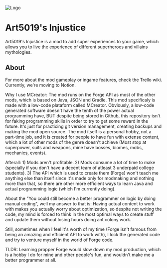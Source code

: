 
![Logo](https://media.forgecdn.net/attachments/description/1107697/description_4c60915d-af26-440f-9ab0-229b2305ba28.png)


# Art5019's Injustice

Art5019's Injustice is a mod to add super experiences to your game, which allows you to live the experience of different superheroes and villains mythologies.

## About

For more about the mod gameplay or ingame features, check the Trello wiki. Currently, we're moving to Notion.

Why I use MCreator: The mod runs on the Forge API as most of the other mods, which is based on Java, JSON and Gradle. This mod specificaly is made with a low-code plataform called MCreator. Obviously, a low-code generated software doesn't have the tenth of the power actual programming have, BUT despite being stored in Github, this repository isn't for faking programming skills in order to try to get some reward in the future. It's just for practicing git version management, creating backups and making the mod open source. The mod itself is a personal hobby, not a part-time job, and it is created for people to have fun with extense content, which a lot of other mods of the genre doesn't achieve (Most stop at superpower, suits and weapons, mine have bosses, biomes, mobs, mechanics, events). 

Afterall: 1) Mods aren't profitable. 2) Mods consume a lot of time to make (specially if you don't have a decent team of atleast 3 underpaid college students). 3) The API which is used to create them (Forge) won't teach me anything else than itself since it's made only for modmaking and nothing more than that, so there are other more efficient ways to learn Java and actual programming logic (which I'm currently doing). 

About the "You could still become a better programmer on logic by doing manual coding", well my answer to that is: Having actual content to work with makes you actually worry about optimization, so despite not writing the code, my mind is forced to think in the most optimal ways to create stuff and update them without losing hours doing ant colony work.

Still, sometimes when I feel it's worth of my time (Forge isn't famous from being an amazing and efficient API to work with), I lock the generated code and try to venture myself in the world of Forge code.

TLDR: Learning propper Forge would slow down my mod production, which is a hobby I do for mine and other people's fun, and wouldn't make me a better programmer at all. 